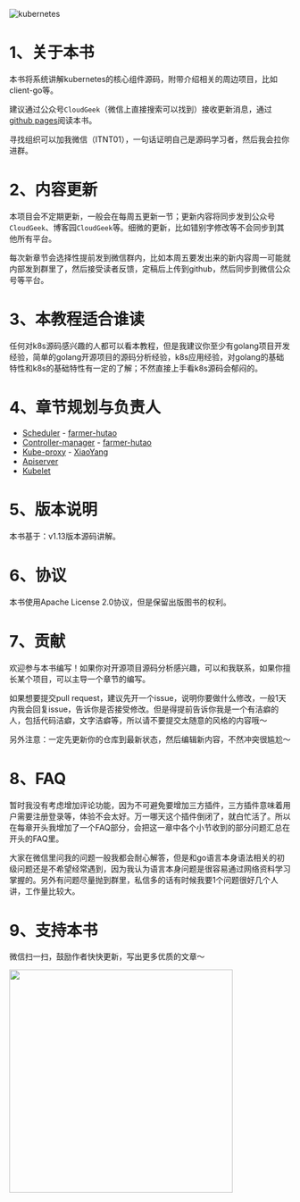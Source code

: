 ![kubernetes](./image/k8s-source-code.png)

# 1、关于本书

本书将系统讲解kubernetes的核心组件源码，附带介绍相关的周边项目，比如client-go等。

建议通过公众号`CloudGeek`（微信上直接搜索可以找到）接收更新消息，通过[<u>github pages</u>](https://farmer-hutao.github.io/k8s-source-code-analysis/)阅读本书。

寻找组织可以加我微信（ITNT01），一句话证明自己是源码学习者，然后我会拉你进群。

# 2、内容更新

本项目会不定期更新，一般会在每周五更新一节；更新内容将同步发到公众号`CloudGeek`、博客园`CloudGeek`等。细微的更新，比如错别字修改等不会同步到其他所有平台。

每次新章节会选择性提前发到微信群内，比如本周五要发出来的新内容周一可能就内部发到群里了，然后接受读者反馈，定稿后上传到github，然后同步到微信公众号等平台。

# 3、本教程适合谁读

任何对k8s源码感兴趣的人都可以看本教程，但是我建议你至少有golang项目开发经验，简单的golang开源项目的源码分析经验，k8s应用经验，对golang的基础特性和k8s的基础特性有一定的了解；不然直接上手看k8s源码会郁闷的。

# 4、章节规划与负责人

- [Scheduler](core/scheduler/README.md) - [farmer-hutao](https://github.com/farmer-hutao)
- [Controller-manager](core/controller-manager/README.md)  - [farmer-hutao](https://github.com/farmer-hutao)
- [Kube-proxy](core/kube-proxy/README.md) - [XiaoYang](https://github.com/gotoolkits)
- [Apiserver](core/apiserver/README.md)
- [Kubelet](core/kubelet/README.md)

# 5、版本说明

本书基于：v1.13版本源码讲解。

# 6、协议

本书使用Apache License 2.0协议，但是保留出版图书的权利。

# 7、贡献

欢迎参与本书编写！如果你对开源项目源码分析感兴趣，可以和我联系，如果你擅长某个项目，可以主导一个章节的编写。

如果想要提交pull request，建议先开一个issue，说明你要做什么修改，一般1天内我会回复issue，告诉你是否接受修改。但是得提前告诉你我是一个有洁癖的人，包括代码洁癖，文字洁癖等，所以请不要提交太随意的风格的内容哦～

另外注意：一定先更新你的仓库到最新状态，然后编辑新内容，不然冲突很尴尬～

# 8、FAQ

暂时我没有考虑增加评论功能，因为不可避免要增加三方插件，三方插件意味着用户需要注册登录等，体验不会太好。万一哪天这个插件倒闭了，就白忙活了。所以在每章开头我增加了一个FAQ部分，会把这一章中各个小节收到的部分问题汇总在开头的FAQ里。

大家在微信里问我的问题一般我都会耐心解答，但是和go语言本身语法相关的初级问题还是不希望经常遇到，因为我认为语言本身问题是很容易通过网络资料学习掌握的。另外有问题尽量抛到群里，私信多的话有时候我要1个问题很好几个人讲，工作量比较大。

# 9、支持本书

微信扫一扫，鼓励作者快快更新，写出更多优质的文章～

<img src="image/README/wx.jpg" width="400"  align=center />